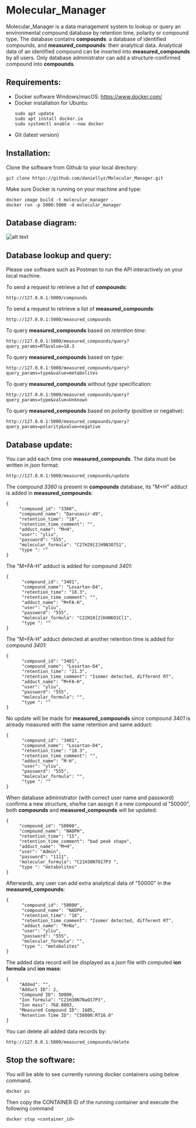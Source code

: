 # Molecular_Manager

Molecular_Manager is a data management system to lookup or query an environmental compound database by retention time, polarity or compound type. The database contains **compounds**: a database of identified compounds, and **measured_compounds**: their analytical data. Analytical data of an identified compound can be inserted into **measured_compounds** by all users. Only database administrator can add a structure-confirmed compound into **compounds**.

## Requirements:

* Docker software Windows/macOS: https://www.docker.com/
* Docker installation for Ubuntu:
  ```
  sudo apt update
  sudo apt install docker.io
  sudo systemctl enable --now docker
  ```
* Git (latest version)
  
## Installation:

Clone the software from Github to your local directory:
```
git clone https://github.com/daniellyz/Molecular_Manager.git
```

Make sure Docker is running on your machine and type:

```
docker image build -t molecular_manager .
docker run -p 5000:5000 -d molecular_manager
```

## Database diagram:

![alt text]([https://github.com/daniellyz/MergeION2/blob/master/inst/diagram.png])

## Database lookup and query:

Please use software such as Postman to run the API interactively on your local machine.

To send a request to retrieve a list of **compounds**:
```
http://127.0.0.1:5000/compounds
```
To send a request to retrieve a list of **measured_compounds**:
```
http://127.0.0.1:5000/measured_compounds
```
To query **measured_compounds** based on *retention time*:
```
http://127.0.0.1:5000/measured_compounds/query?query_params=RT&value=18.3
```
To query **measured_compounds** based on *type*:
```
http://127.0.0.1:5000/measured_compounds/query?query_params=type&value=metabolites
```
To query **measured_compounds** without *type* specification:
```
http://127.0.0.1:5000/measured_compounds/query?query_params=type&value=Unknown
```
To query **measured_compounds** based on *polarity* (positive or negative):
```
http://127.0.0.1:5000/measured_compounds/query?query_params=polarity&value=negative
```

## Database update:

You can add each time one **measured_compounds**. The data must be written in *json* format: 

```
http://127.0.0.1:5000/measured_compounds/update
```

The compound *3360* is present in **compounds** database, its "M+H" adduct is added in **measured_compounds**: 
```
{
     "compound_id": "3360",
     "compound_name": "Darunavir-d9",
     "retention_time": "18",
     "retention_time_comment": "",
     "adduct_name": "M+H",
     "user": "yliu",
     "password": "555",
     "molecular_formula": "C27H29[2]H9N3O7S1",
     "type ": ""
}
```
The "M+FA-H" adduct is added for compound *3401*: 

```
{
      "compound_id": "3401",
      "compound_name": "Losartan-D4",
      "retention_time": "18.3",
      "retention_time_comment": "",
      "adduct_name": "M+FA-H",
      "user": "yliu",
      "password": "555",
      "molecular_formula": "C22H18[2]H4N6O1Cl1",
      "type ": ""
}
```

The "M+FA-H" adduct detected at another retention time is added for compound *3401*: 

```
{
      "compound_id": "3401",
      "compound_name": "Losartan-D4",
      "retention_time": "21.3",
      "retention_time_comment": "Isomer detected, different RT",
      "adduct_name": "M+FA-H",
      "user": "yliu",
      "password": "555",
      "molecular_formula": "",
      "type ": ""
}
```
No update will be made for **measured_compounds** since compound *3401* is already measured with the same retention and same adduct:
```
{
      "compound_id": "3401",
      "compound_name": "Losartan-D4",
      "retention_time": "18.3",
      "retention_time_comment": "",
      "adduct_name": "M-H",
      "user": "yliu",
      "password": "555",
      "molecular_formula": "",
      "type ": ""
}
```
When database administrator (with correct user name and password) confirms a new structure, she/he can assign it a new compound id "50000",  both **compounds** and **measured_compounds** will be updated:

```
{
     "compound_id": "50000",
     "compound_name": "NADPH",
     "retention_time": "15",
     "retention_time_comment": "bad peak shape",
     "adduct_name": "M+H",
     "user": "Admin",
     "password": "1111",
     "molecular_formula": "C21H30N7O17P3 ",
     "type ": "metabolites"
}
```
Afterwards, any user can add extra analytical data of "50000" in the **measured_compounds**:
```
{
      "compound_id": "50000",
      "compound_name": "NADPH",
      "retention_time": "16",
      "retention_time_comment": "Isomer detected, different RT",
      "adduct_name": "M+Na",
      "user": "yliu",
      "password": "555",
      "molecular_formula": "",
      "type ": "metabolites"
}
```

The added data record will be displayed as a *json* file with computed **ion formula** and **ion mass**:

```
{
     "Added": "",
     "Adduct ID": 2,
     "Compound ID": 50000,
     "Ion formula": "C21H30N7NaO17P3",
     "Ion mass": 768.0803,
     "Measured Compound ID": 1605,
     "Retention Time ID": "C50000:RT16.0"
}
```

You can delete all added data records by:
```
http://127.0.0.1:5000/measured_compounds/delete
```

## Stop the software:

You will be able to see currently running docker containers using below command.

```
docker ps
```

Then copy the CONTAINER ID of the running container and execute the following command

```
docker stop <container_id>
```

